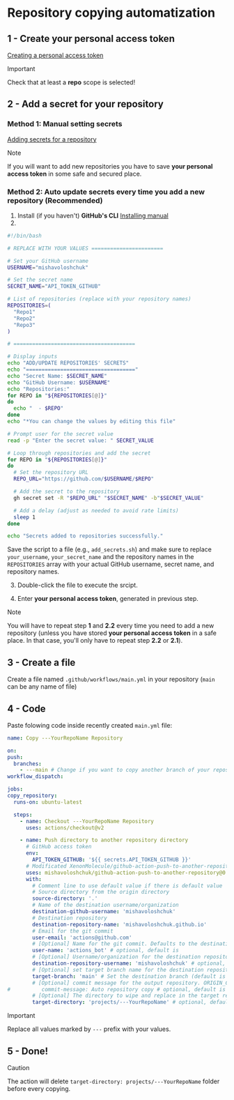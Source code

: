 # Repository copying automatization

## 1 - Create your personal access token
  [Creating a personal access token](https://docs.github.com/en/enterprise-server@3.6/authentication/keeping-your-account-and-data-secure/managing-your-personal-access-tokens#creating-a-personal-access-token)
  > [!IMPORTANT]
  > Check that at least a **repo** scope is selected!

## 2 - Add a secret for your repository

### Method 1: Manual setting secrets
  [Adding secrets for a repository](https://docs.github.com/en/codespaces/managing-codespaces-for-your-organization/managing-secrets-for-your-repository-and-organization-for-github-codespaces#adding-secrets-for-a-repository)

  > [!NOTE]
  > If you will want to add new repositories you have to save **your personal access token** in some safe and secured place.

### Method 2: Auto update secrets every time you add a new repository (Recommended)
  1. Install (if you haven't) **GitHub's CLI** [Installing manual](https://github.com/cli/cli#installation)
  2. 
```  bash
#!/bin/bash

# REPLACE WITH YOUR VALUES =======================

# Set your GitHub username
USERNAME="mishavoloshchuk"

# Set the secret name
SECRET_NAME="API_TOKEN_GITHUB"

# List of repositories (replace with your repository names)
REPOSITORIES=(
  "Repo1" 
  "Repo2" 
  "Repo3" 
)

# =======================================

# Display inputs
echo "ADD/UPDATE REPOSITORIES' SECRETS"
echo "==================================="
echo "Secret Name: $SECRET_NAME"
echo "GitHub Username: $USERNAME"
echo "Repositories:"
for REPO in "${REPOSITORIES[@]}"
do
  echo "  - $REPO"
done
echo "*You can change the values by editing this file"

# Prompt user for the secret value
read -p "Enter the secret value: " SECRET_VALUE

# Loop through repositories and add the secret
for REPO in "${REPOSITORIES[@]}"
do
  # Set the repository URL
  REPO_URL="https://github.com/$USERNAME/$REPO"

  # Add the secret to the repository
  gh secret set -R "$REPO_URL" "$SECRET_NAME" -b"$SECRET_VALUE"

  # Add a delay (adjust as needed to avoid rate limits)
  sleep 1
done

echo "Secrets added to repositories successfully."

```
  Save the script to a file (e.g., `add_secrets.sh`) and make sure to replace `your_username`, `your_secret_name` and the repository names in the `REPOSITORIES` array with your actual GitHub username, secret name, and repository names.

  3. Double-click the file to execute the srcipt.

  4. Enter **your personal access token**, generated in previous step.

  > [!NOTE]
  > You will have to repeat step **1** and **2.2** every time you need to add a new repository (unless you have stored **your personal access token** in a safe place. In that case, you'll only have to repeat step **2.2** or **2.1**).

## 3 - Create a file
  Create a file  named `.github/workflows/main.yml` in your repository (`main` can be any name of file)

## 4 - Code
  Paste folowing code inside recently created `main.yml` file:
  ``` yaml
name: Copy ---YourRepoName Repository 

on:
  push:
    branches:
      - ---main # Change if you want to copy another branch of your repository
  workflow_dispatch:

jobs:
  copy_repository:
    runs-on: ubuntu-latest

    steps:
      - name: Checkout ---YourRepoName Repository
        uses: actions/checkout@v2

      - name: Push directory to another repository directory
        # GitHub access token
        env:
          API_TOKEN_GITHUB: '${{ secrets.API_TOKEN_GITHUB }}'
        # Modificated XenonMolecule/github-action-push-to-another-repository
        uses: mishavoloshchuk/github-action-push-to-another-repository@0.2.0
        with:
          # Comment line to use default value if there is default value
          # Source directory from the origin directory
          source-directory: '.'
          # Name of the destination username/organization
          destination-github-username: 'mishavoloshchuk'
          # Destination repository
          destination-repository-name: 'mishavoloshchuk.github.io'
          # Email for the git commit
          user-email: 'actions@github.com'
          # [Optional] Name for the git commit. Defaults to the destination username/organization name
          user-name: 'actions_bot' # optional, default is 
          # [Optional] Username/organization for the destination repository
          destination-repository-username: 'mishavoloshchuk' # optional, default is 
          # [Optional] set target branch name for the destination repository. Defaults to "master" for historical reasons
          target-branch: 'main' # Set the destination branch (default is master)
          # [Optional] commit message for the output repository. ORIGIN_COMMIT is replaced by the URL@commit in the origin repo
#          commit-message: Auto repository copy # optional, default is Update from ORIGIN_COMMIT
          # [Optional] The directory to wipe and replace in the target repository
          target-directory: 'projects/---YourRepoName' # optional, default is .


  ```
  > [!IMPORTANT]
  > Replace all values marked by `---` prefix with your values.

## 5 - Done!

> [!CAUTION]
> The action will delete `target-directory: projects/---YourRepoName` folder before every copying.
